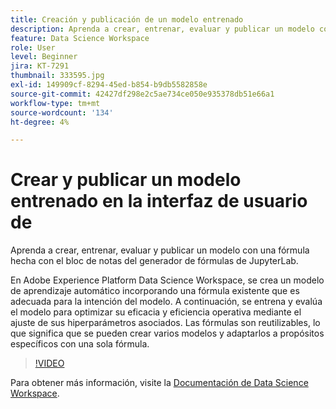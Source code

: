 ```yaml
---
title: Creación y publicación de un modelo entrenado
description: Aprenda a crear, entrenar, evaluar y publicar un modelo con una fórmula hecha con el bloc de notas del generador de fórmulas de JupyterLab.
feature: Data Science Workspace
role: User
level: Beginner
jira: KT-7291
thumbnail: 333595.jpg
exl-id: 149909cf-8294-45ed-b854-b9db5582858e
source-git-commit: 42427df298e2c5ae734ce050e935378db51e66a1
workflow-type: tm+mt
source-wordcount: '134'
ht-degree: 4%

---
```


# Crear y publicar un modelo entrenado en la interfaz de usuario de

Aprenda a crear, entrenar, evaluar y publicar un modelo con una fórmula hecha con el bloc de notas del generador de fórmulas de JupyterLab.

En Adobe Experience Platform Data Science Workspace, se crea un modelo de aprendizaje automático incorporando una fórmula existente que es adecuada para la intención del modelo. A continuación, se entrena y evalúa el modelo para optimizar su eficacia y eficiencia operativa mediante el ajuste de sus hiperparámetros asociados. Las fórmulas son reutilizables, lo que significa que se pueden crear varios modelos y adaptarlos a propósitos específicos con una sola fórmula.

>[!VIDEO](https://video.tv.adobe.com/v/333595)

Para obtener más información, visite la [Documentación de Data Science Workspace](https://experienceleague.adobe.com/docs/experience-platform/data-science-workspace/home.html?lang=es).

